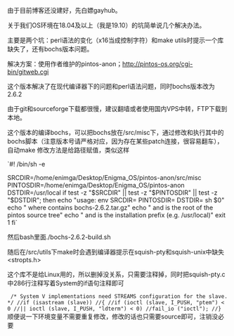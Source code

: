 由于目前博客还没建好，先白嫖gayhub。

关于我们OS环境在18.04及以上（我是19.10）的坑简单说几个解决办法。

主要是两个坑：perl语法的变化（x16当成控制字符）和make utils时提示一个库缺失了，还有bochs版本问题。

解决方案：使用作者维护的pintos-anon；http://pintos-os.org/cgi-bin/gitweb.cgi

这个版本解决了在现代编译器下的问题和perl语法问题，同时bochs版本改为2.6.2

由于git和sourceforge下载都很慢，建议翻墙或者使用国内VPS中转，FTP下载到本地。

这个版本的编译bochs，可以把bochs放在/src/misc下，通过修改和执行其中的bochs脚本（注意版本号请严格对应，因为存在某些patch连接，很容易翻车），自动make
修改方法是给路径赋值，类似这样

`#! /bin/sh -e

SRCDIR=/home/enimga/Desktop/Enigma_OS/pintos-anon/src/misc
PINTOSDIR=/home/enimga/Desktop/Enigma_OS/pintos-anon
DSTDIR=/usr/local
if test -z "$SRCDIR" || test -z "$PINTOSDIR" || test -z "$DSTDIR"; then
    echo "usage: env SRCDIR=<srcdir> PINTOSDIR=<srcdir> DSTDIR=<dstdir> sh $0"
    echo "  where <srcdir> contains bochs-2.6.2.tar.gz"
    echo "    and <pintosdir> is the root of the pintos source tree"
    echo "    and <dstdir> is the installation prefix (e.g. /usr/local)"
    exit 1
fi`

然后bash里面./bochs-2.6.2-build.sh
  
 
随后在/src/utils下make时会遇到编译器提示在squish-pty和squish-unix中缺失<stropts.h>

这个库不是给Linux用的，所以删掉没关系，只需要注释掉，同时把squish-pty.c中286行注释写着System的if语句注释即可

`  /* System V implementations need STREAMS configuration for the
     slave. */
  //if (isastream (slave))
    //{
      //if (ioctl (slave, I_PUSH, "ptem") < 0
          //|| ioctl (slave, I_PUSH, "ldterm") < 0)
        //fail_io ("ioctl");
    //}
`
顺便说一下环境变量不需要重复修改，修改的话也只需要source即可，注销没必要
